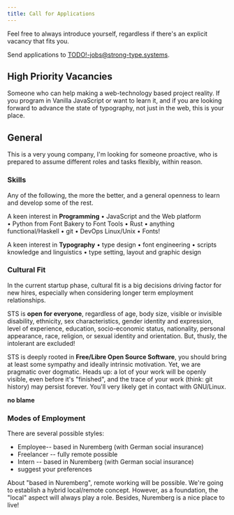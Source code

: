 ```yaml
---
title: Call for Applications
---
```


Feel free to always introduce yourself, regardless if there's an
explicit vacancy that fits you.

Send applications to [TODO!-jobs@strong-type.systems](mailto:jobs@strong-type.systems).

## High Priority Vacancies

Someone who can help making a web-technology based project reality. If you
program in Vanilla JavaScript or want to learn it, and if you are looking
forward to advance the state of typography, not just in the web, this is
your place.

## General

This is a very young company, I'm looking for someone proactive, who
is prepared to assume different roles and tasks flexibly, within reason.

### Skills

Any of the following, the more the better, and a general openness to learn
and develop some of the rest.

A keen interest in **Programming** •&nbsp;JavaScript and the Web platform
•&nbsp;Python from Font Bakery to Font Tools •&nbsp;Rust
•&nbsp;anything functional/Haskell •&nbsp;git •&nbsp;DevOps Linux/Unix •&nbsp;Fonts!

A keen interest in **Typography** •&nbsp;type design •&nbsp;font engineering
•&nbsp;scripts knowledge and linguistics •&nbsp;type setting, layout and graphic design

### Cultural Fit

In the current startup phase, cultural fit is a big decisions driving factor
for new hires, especially when considering longer term employment relationships.

STS is **open for everyone**, regardless of age, body size, visible or invisible
disability, ethnicity, sex characteristics, gender identity and expression,
level of experience, education, socio-economic status, nationality, personal
appearance, race, religion, or sexual identity and orientation. But, thusly,
the intolerant are excluded!

STS is deeply rooted in **Free/Libre Open Source Software**, you should bring
at least some sympathy and ideally intrinsic motivation. Yet, we are pragmatic
over dogmatic. Heads up: a lot of your work will be openly visible,
even before it's "finished", and the trace of your work (think: git history)
may persist forever. You'll very likely get in contact with GNU/Linux.

**no blame**


### Modes of Employment

There are several possible styles:

* Employee-- based in Nuremberg (with German social insurance)
* Freelancer -- fully remote possible
* Intern -- based in Nuremberg (with German social insurance)
* suggest your preferences

About "based in Nuremberg", remote working will be possible.
We're going to establish a hybrid local/remote concept. However, as a
foundation, the "local" aspect will always play a role. Besides, Nuremberg
is a nice place to live!
